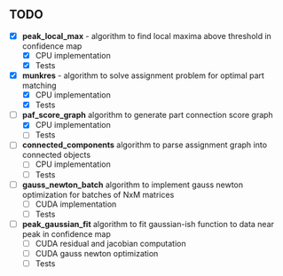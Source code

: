 TODO
----

- [x] **peak_local_max** - algorithm to find local maxima above threshold in confidence map
  - [x] CPU implementation
  - [x] Tests
- [x] **munkres** - algorithm to solve assignment problem for optimal part matching
  - [x] CPU implementation
  - [x] Tests
- [ ] **paf_score_graph** algorithm to generate part connection score graph
  - [x] CPU implementation
  - [ ] Tests
- [ ] **connected_components** algorithm to parse assignment graph into connected objects
  - [ ] CPU implementation
  - [ ] Tests
- [ ] **gauss_newton_batch** algorithm to implement gauss newton optimization for batches of NxM matrices
  - [ ] CUDA implementation
  - [ ] Tests
- [ ] **peak_gaussian_fit** algorithm to fit gaussian-ish function to data near peak in confidence map
  - [ ] CUDA residual and jacobian computation
  - [ ] CUDA gauss newton optimization
  - [ ] Tests
